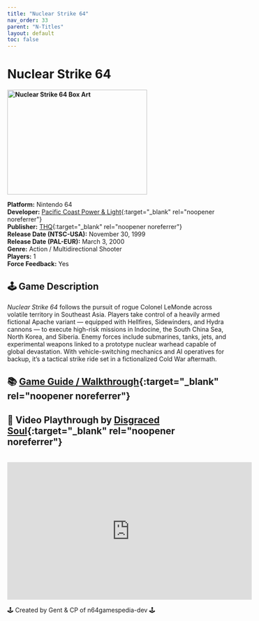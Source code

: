 ```yaml
---
title: "Nuclear Strike 64"
nav_order: 33
parent: "N-Titles"
layout: default
toc: false
---
```


# Nuclear Strike 64

<b>
<img src="https://images.launchbox-app.com/8d5ab3de-6fed-4940-859c-37824bd74d64.jpg" alt="Nuclear Strike 64 Box Art" width="320" height="240" />
</b>

**Platform:** Nintendo 64  
**Developer:** [Pacific Coast Power & Light](https://en.wikipedia.org/wiki/Locomotive_Games){:target="_blank" rel="noopener noreferrer"}  
**Publisher:** [THQ](https://en.wikipedia.org/wiki/THQ){:target="_blank" rel="noopener noreferrer"}  
**Release Date (NTSC-USA):** November 30, 1999  
**Release Date (PAL-EUR):** March 3, 2000  
**Genre:** Action / Multidirectional Shooter  
**Players:** 1  
**Force Feedback:** Yes  

## 🕹️ Game Description  
*Nuclear Strike 64* follows the pursuit of rogue Colonel LeMonde across volatile territory in Southeast Asia. Players take control of a heavily armed fictional Apache variant — equipped with Hellfires, Sidewinders, and Hydra cannons — to execute high-risk missions in Indocine, the South China Sea, North Korea, and Siberia. Enemy forces include submarines, tanks, jets, and experimental weapons linked to a prototype nuclear warhead capable of global devastation. With vehicle-switching mechanics and AI operatives for backup, it’s a tactical strike ride set in a fictionalized Cold War aftermath.

## 📚 [Game Guide / Walkthrough](https://gamefaqs.gamespot.com/n64/198217-nuclear-strike-64/faqs/26326){:target="_blank" rel="noopener noreferrer"}

## 🎥 Video Playthrough by [Disgraced Soul](https://www.youtube.com/c/DisgracedSoul){:target="_blank" rel="noopener noreferrer"}  
<br />  
<iframe width="560" height="315" src="https://www.youtube.com/embed/D0054fEcySo" title="Nuclear Strike 64 Longplay" frameborder="0" allowfullscreen></iframe>

🕹️ Created by Gent & CP of n64gamespedia-dev 🕹️  
<!-- Vault Format: n64gamespedia-dev -->  
<!-- Protocol Source: _vault-specs/format-protocol.md -->
